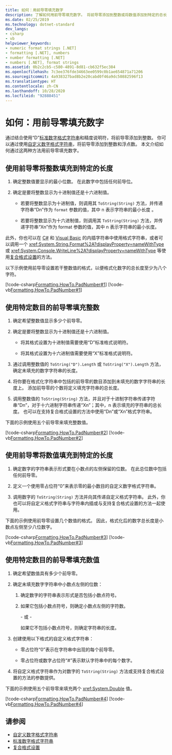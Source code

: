 ```yaml
---
title: 如何：用前导零填充数字
description: 了解如何用前导零填充数字。 将前导零添加到整数或将数值添加到特定的总长度或特定数量的前导零。
ms.date: 02/25/2019
ms.technology: dotnet-standard
dev_langs:
- csharp
- vb
helpviewer_keywords:
- numeric format strings [.NET]
- formatting [.NET], numbers
- number formatting [.NET]
- numbers [.NET], format strings
ms.assetid: 0b2c2cb5-c580-4891-8d81-cb632f5ec384
ms.openlocfilehash: 7c3ee376fde34663ee0599c0b1ae654871a71206
ms.sourcegitcommit: 4a938327bad8b2e20cabd0f46a9dc50882596f13
ms.translationtype: HT
ms.contentlocale: zh-CN
ms.lasthandoff: 10/28/2020
ms.locfileid: "92888451"
---
```

# <a name="how-to-pad-a-number-with-leading-zeros"></a>如何：用前导零填充数字

通过结合使用“D”[标准数字格式字符串](standard-numeric-format-strings.md)和精度说明符，将前导零添加到整数。 你可以通过使用[自定义数字格式字符串](custom-numeric-format-strings.md)，将前导零添加到整数和浮点数。 本文介绍如何通过这两种方法用前导零填充数字。

## <a name="to-pad-an-integer-with-leading-zeros-to-a-specific-length"></a>使用前导零将整数填充到特定的长度

1. 确定整数值要显示的最小位数。 在此数字中包括任何前导位。

1. 确定是要将整数显示为十进制值还是十六进制值。

    - 若要将整数显示为十进制值，则调用其 `ToString(String)` 方法，并传递字符串“Dn”作为 `format` 参数的值，其中 n 表示字符串的最小长度 。

    - 若要将整数显示为十六进制值，则调用其 `ToString(String)` 方法，并传递字符串“Xn”作为 format 参数的值，其中 n 表示字符串的最小长度。

此外，你也可以在 [C#](../../csharp/language-reference/tokens/interpolated.md) 和 [Visual Basic](../../visual-basic/programming-guide/language-features/strings/interpolated-strings.md) 的内插字符串中使用格式字符串，或者可以调用一个 <xref:System.String.Format%2A?displayProperty=nameWithType> 或 <xref:System.Console.WriteLine%2A?displayProperty=nameWithType> 等使用[复合格式设置](composite-formatting.md)的方法。

以下示例使用前导零设置若干整数值的格式，以便格式化数字的总长度至少为八个字符。

[!code-csharp[Formatting.HowTo.PadNumber#1](../../../samples/snippets/csharp/VS_Snippets_CLR/Formatting.HowTo.PadNumber/cs/Pad1.cs#1)]
[!code-vb[Formatting.HowTo.PadNumber#1](../../../samples/snippets/visualbasic/VS_Snippets_CLR/Formatting.HowTo.PadNumber/vb/Pad1.vb#1)]

## <a name="to-pad-an-integer-with-a-specific-number-of-leading-zeros"></a>使用特定数目的前导零填充整数

1. 确定希望整数值显示多少个前导零。

1. 确定是要将整数显示为十进制值还是十六进制值。

    - 将其格式设置为十进制值需要使用“D”标准格式说明符。

    - 将其格式设置为十六进制值需要使用“X”标准格式说明符。

1. 通过调用整数值的 `ToString("D").Length` 或 `ToString("X").Length` 方法，确定未填充的数字字符串的长度。

1. 将你要在格式化字符串中包括的前导零的数目添加到未填充的数字字符串的长度上。 添加前导零的个数将定义填充字符串的总长度。

1. 调用整数值的 `ToString(String)` 方法，并且对于十进制字符串传递字符串“Dn”，对于十六进制字符串传递“Xn”；其中，n 表示填充的字符串的总长度。 也可以在支持复合格式设置的方法中使用“Dn”或“Xn”格式字符串。

下面的示例使用五个前导零来填充整数值。

[!code-csharp[Formatting.HowTo.PadNumber#2](../../../samples/snippets/csharp/VS_Snippets_CLR/Formatting.HowTo.PadNumber/cs/Pad1.cs#2)]
[!code-vb[Formatting.HowTo.PadNumber#2](../../../samples/snippets/visualbasic/VS_Snippets_CLR/Formatting.HowTo.PadNumber/vb/Pad1.vb#2)]

## <a name="to-pad-a-numeric-value-with-leading-zeros-to-a-specific-length"></a>使用前导零将数值填充到特定的长度

1. 确定数字的字符串表示形式要在小数点的左侧保留的位数。 在此总位数中包括任何前导零。

1. 定义一个使用零占位符“0”来表示零的最小数目的自定义数字格式字符串。

1. 调用数字的 `ToString(String)` 方法并向其传递自定义格式字符串。 此外，你也可以将自定义格式字符串与字符串内插或与支持复合格式设置的方法一起使用。

下面的示例使用前导零设置几个数值的格式。 因此，格式化后的数字总长度是小数点左侧至少八位数字。

[!code-csharp[Formatting.HowTo.PadNumber#3](../../../samples/snippets/csharp/VS_Snippets_CLR/Formatting.HowTo.PadNumber/cs/Pad1.cs#3)]
[!code-vb[Formatting.HowTo.PadNumber#3](../../../samples/snippets/visualbasic/VS_Snippets_CLR/Formatting.HowTo.PadNumber/vb/Pad1.vb#3)]

## <a name="to-pad-a-numeric-value-with-a-specific-number-of-leading-zeros"></a>使用特定数目的前导零填充数值

1. 确定希望数值具有多少个前导零。

1. 确定未填充数字字符串中小数点左侧的位数：

    1. 确定数字的字符串表示形式是否包括小数点符号。

    1. 如果它包括小数点符号，则确定小数点左侧的字符数。

         \- 或 -

         如果它不包括小数点符号，则确定字符串的长度。

1. 创建使用以下格式的自定义格式字符串：

    - 零占位符“0”表示在字符串中出现的每个前导零。

    - 零占位符或数字占位符“#”表示默认字符串中的每个数字。

1. 将自定义格式字符串作为对数字的 `ToString(String)` 方法或支持复合格式设置的方法的参数提供。

下面的示例使用五个前导零来填充两个 <xref:System.Double> 值。

[!code-csharp[Formatting.HowTo.PadNumber#4](../../../samples/snippets/csharp/VS_Snippets_CLR/Formatting.HowTo.PadNumber/cs/Pad1.cs#4)]
[!code-vb[Formatting.HowTo.PadNumber#4](../../../samples/snippets/visualbasic/VS_Snippets_CLR/Formatting.HowTo.PadNumber/vb/Pad1.vb#4)]

## <a name="see-also"></a>请参阅

- [自定义数字格式字符串](custom-numeric-format-strings.md)
- [标准数字格式字符串](standard-numeric-format-strings.md)
- [复合格式设置](composite-formatting.md)
